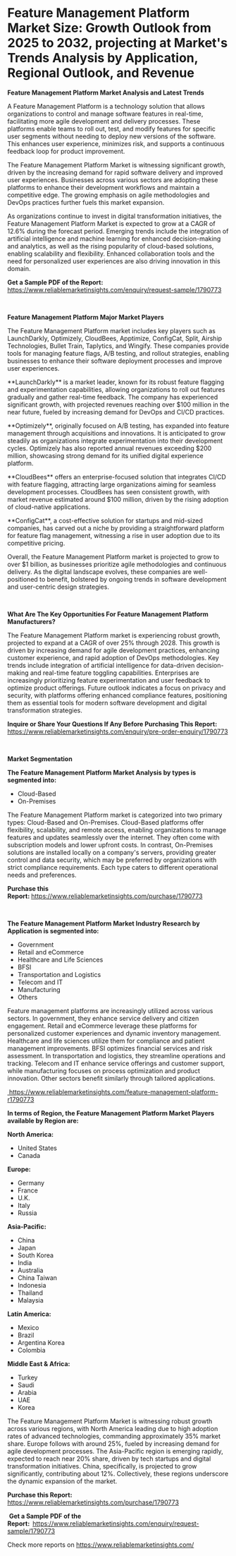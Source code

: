<p><h1>Feature Management Platform Market Size: Growth Outlook from 2025 to 2032, projecting at Market's Trends Analysis by Application, Regional Outlook, and Revenue</h1></p><p><strong>Feature Management Platform Market Analysis and Latest Trends</strong></p>
<p><p>A Feature Management Platform is a technology solution that allows organizations to control and manage software features in real-time, facilitating more agile development and delivery processes. These platforms enable teams to roll out, test, and modify features for specific user segments without needing to deploy new versions of the software. This enhances user experience, minimizes risk, and supports a continuous feedback loop for product improvement.</p><p>The Feature Management Platform Market is witnessing significant growth, driven by the increasing demand for rapid software delivery and improved user experiences. Businesses across various sectors are adopting these platforms to enhance their development workflows and maintain a competitive edge. The growing emphasis on agile methodologies and DevOps practices further fuels this market expansion. </p><p>As organizations continue to invest in digital transformation initiatives, the Feature Management Platform Market is expected to grow at a CAGR of 12.6% during the forecast period. Emerging trends include the integration of artificial intelligence and machine learning for enhanced decision-making and analytics, as well as the rising popularity of cloud-based solutions, enabling scalability and flexibility. Enhanced collaboration tools and the need for personalized user experiences are also driving innovation in this domain.</p></p>
<p><strong>Get a Sample PDF of the Report:&nbsp;</strong> <a href="https://www.reliablemarketinsights.com/enquiry/request-sample/1790773?utm_campaign=3221&utm_medium=2&utm_source=Github&utm_content=ia&utm_term=10032025&utm_id=feature-management-platform">https://www.reliablemarketinsights.com/enquiry/request-sample/1790773</a></p>
<p>&nbsp;</p>
<p><strong>Feature Management Platform Major Market Players</strong></p>
<p><p>The Feature Management Platform market includes key players such as LaunchDarkly, Optimizely, CloudBees, Apptimize, ConfigCat, Split, Airship Technologies, Bullet Train, Taplytics, and Wingify. These companies provide tools for managing feature flags, A/B testing, and rollout strategies, enabling businesses to enhance their software deployment processes and improve user experiences.</p><p>**LaunchDarkly** is a market leader, known for its robust feature flagging and experimentation capabilities, allowing organizations to roll out features gradually and gather real-time feedback. The company has experienced significant growth, with projected revenues reaching over $100 million in the near future, fueled by increasing demand for DevOps and CI/CD practices.</p><p>**Optimizely**, originally focused on A/B testing, has expanded into feature management through acquisitions and innovations. It is anticipated to grow steadily as organizations integrate experimentation into their development cycles. Optimizely has also reported annual revenues exceeding $200 million, showcasing strong demand for its unified digital experience platform.</p><p>**CloudBees** offers an enterprise-focused solution that integrates CI/CD with feature flagging, attracting large organizations aiming for seamless development processes. CloudBees has seen consistent growth, with market revenue estimated around $100 million, driven by the rising adoption of cloud-native applications.</p><p>**ConfigCat**, a cost-effective solution for startups and mid-sized companies, has carved out a niche by providing a straightforward platform for feature flag management, witnessing a rise in user adoption due to its competitive pricing.</p><p>Overall, the Feature Management Platform market is projected to grow to over $1 billion, as businesses prioritize agile methodologies and continuous delivery. As the digital landscape evolves, these companies are well-positioned to benefit, bolstered by ongoing trends in software development and user-centric design strategies.</p></p>
<p>&nbsp;</p>
<p><strong>What Are The Key Opportunities For Feature Management Platform Manufacturers?</strong></p>
<p><p>The Feature Management Platform market is experiencing robust growth, projected to expand at a CAGR of over 25% through 2028. This growth is driven by increasing demand for agile development practices, enhancing customer experience, and rapid adoption of DevOps methodologies. Key trends include integration of artificial intelligence for data-driven decision-making and real-time feature toggling capabilities. Enterprises are increasingly prioritizing feature experimentation and user feedback to optimize product offerings. Future outlook indicates a focus on privacy and security, with platforms offering enhanced compliance features, positioning them as essential tools for modern software development and digital transformation strategies.</p></p>
<p><strong>Inquire or Share Your Questions If Any Before Purchasing This Report:</strong> <a href="https://www.reliablemarketinsights.com/enquiry/pre-order-enquiry/1790773?utm_campaign=3221&utm_medium=2&utm_source=Github&utm_content=ia&utm_term=10032025&utm_id=feature-management-platform">https://www.reliablemarketinsights.com/enquiry/pre-order-enquiry/1790773</a></p>
<p>&nbsp;</p>
<p><strong>Market Segmentation</strong></p>
<p><strong>The Feature Management Platform Market Analysis by types is segmented into:</strong></p>
<p><ul><li>Cloud-Based</li><li>On-Premises</li></ul></p>
<p><p>The Feature Management Platform market is categorized into two primary types: Cloud-Based and On-Premises. Cloud-Based platforms offer flexibility, scalability, and remote access, enabling organizations to manage features and updates seamlessly over the internet. They often come with subscription models and lower upfront costs. In contrast, On-Premises solutions are installed locally on a company's servers, providing greater control and data security, which may be preferred by organizations with strict compliance requirements. Each type caters to different operational needs and preferences.</p></p>
<p><strong>Purchase this Report:&nbsp;</strong><a href="https://www.reliablemarketinsights.com/purchase/1790773?utm_campaign=3221&utm_medium=2&utm_source=Github&utm_content=ia&utm_term=10032025&utm_id=feature-management-platform">https://www.reliablemarketinsights.com/purchase/1790773</a></p>
<p>&nbsp;</p>
<p><strong>The Feature Management Platform Market Industry Research by Application is segmented into:</strong></p>
<p><ul><li>Government</li><li>Retail and eCommerce</li><li>Healthcare and Life Sciences</li><li>BFSI</li><li>Transportation and Logistics</li><li>Telecom and IT</li><li>Manufacturing</li><li>Others</li></ul></p>
<p><p>Feature management platforms are increasingly utilized across various sectors. In government, they enhance service delivery and citizen engagement. Retail and eCommerce leverage these platforms for personalized customer experiences and dynamic inventory management. Healthcare and life sciences utilize them for compliance and patient management improvements. BFSI optimizes financial services and risk assessment. In transportation and logistics, they streamline operations and tracking. Telecom and IT enhance service offerings and customer support, while manufacturing focuses on process optimization and product innovation. Other sectors benefit similarly through tailored applications.</p></p>
<p><a href="https://www.reliablemarketinsights.com/feature-management-platform-r1790773?utm_campaign=3221&utm_medium=2&utm_source=Github&utm_content=ia&utm_term=10032025&utm_id=feature-management-platform">&nbsp;https://www.reliablemarketinsights.com/feature-management-platform-r1790773</a></p>
<p><strong>In terms of Region, the Feature Management Platform Market Players available by Region are:</strong></p>
<p>
    <p> <strong> North America: </strong>
        <ul>
            <li>United States</li>
            <li>Canada</li>
        </ul>
        </p> 
    <p> <strong> Europe: </strong>
        <ul>
            <li>Germany</li>
            <li>France</li>
            <li>U.K.</li>
            <li>Italy</li>
            <li>Russia</li>
        </ul>
        </p> 
    <p> <strong> Asia-Pacific: </strong>
        <ul>
            <li>China</li>
            <li>Japan</li>
            <li>South Korea</li>
            <li>India</li>
            <li>Australia</li>
            <li>China Taiwan</li>
            <li>Indonesia</li>
            <li>Thailand</li>
            <li>Malaysia</li>
        </ul>
        </p> 
    <p> <strong> Latin America: </strong>
        <ul>
            <li>Mexico</li>
            <li>Brazil</li>
            <li>Argentina Korea</li>
            <li>Colombia</li>
        </ul>
        </p> 
    <p> <strong> Middle East & Africa: </strong>
        <ul>
            <li>Turkey</li>
            <li>Saudi</li>
            <li>Arabia</li>
            <li>UAE</li>
            <li>Korea</li>
        </ul>
    </p>
    </p>
<p><p>The Feature Management Platform Market is witnessing robust growth across various regions, with North America leading due to high adoption rates of advanced technologies, commanding approximately 35% market share. Europe follows with around 25%, fueled by increasing demand for agile development processes. The Asia-Pacific region is emerging rapidly, expected to reach near 20% share, driven by tech startups and digital transformation initiatives. China, specifically, is projected to grow significantly, contributing about 12%. Collectively, these regions underscore the dynamic expansion of the market.</p></p>
<p><strong>Purchase this Report: </strong><a href="https://www.reliablemarketinsights.com/purchase/1790773?utm_campaign=3221&utm_medium=2&utm_source=Github&utm_content=ia&utm_term=10032025&utm_id=feature-management-platform">https://www.reliablemarketinsights.com/purchase/1790773</a></p>
<p>&nbsp;<strong>Get a Sample PDF of the Report:&nbsp;&nbsp;</strong><a href="https://www.reliablemarketinsights.com/enquiry/request-sample/1790773?utm_campaign=3221&utm_medium=2&utm_source=Github&utm_content=ia&utm_term=10032025&utm_id=feature-management-platform">https://www.reliablemarketinsights.com/enquiry/request-sample/1790773</a></p>
<p><strong></strong></p>
<p>Check more reports on <a href="https://www.reliablemarketinsights.com/?utm_campaign=3221&utm_medium=2&utm_source=Github&utm_content=ia&utm_term=10032025&utm_id=feature-management-platform">https://www.reliablemarketinsights.com/</a></p>